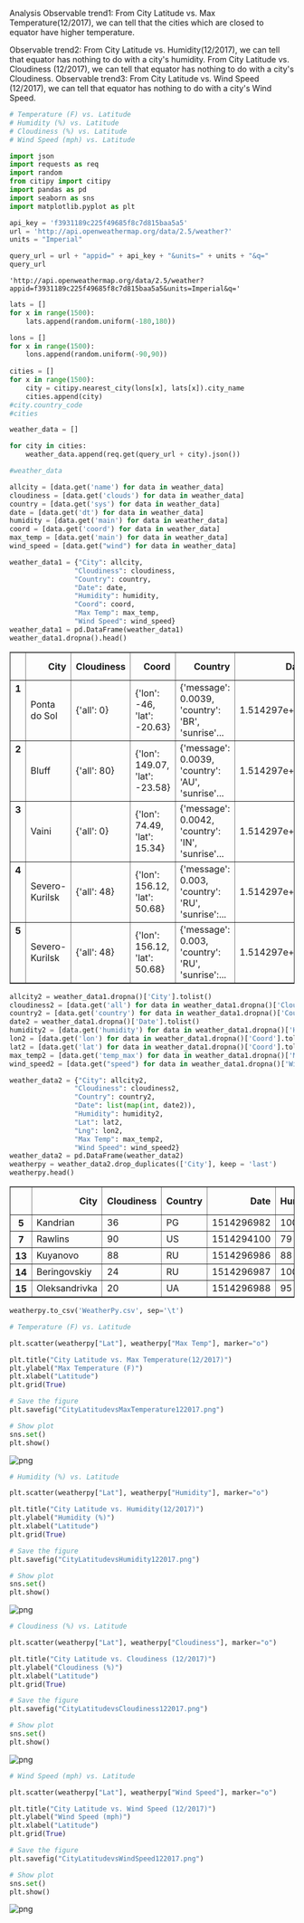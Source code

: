 
Analysis
Observable trend1:
    From City Latitude vs. Max Temperature(12/2017), we can tell that the cities which are closed to equator have
    higher temperature.  
    
Observable trend2:
    From City Latitude vs. Humidity(12/2017), we can tell that equator has nothing to do with a city's humidity.
    From City Latitude vs. Cloudiness (12/2017), we can tell that equator has nothing to do with a city's Cloudiness.
Observable trend3:
    From City Latitude vs. Wind Speed (12/2017), we can tell that equator has nothing to do with a city's Wind Speed.
    


```python
# Temperature (F) vs. Latitude
# Humidity (%) vs. Latitude
# Cloudiness (%) vs. Latitude
# Wind Speed (mph) vs. Latitude
```


```python
import json
import requests as req
import random
from citipy import citipy
import pandas as pd
import seaborn as sns
import matplotlib.pyplot as plt
```


```python
api_key = 'f3931189c225f49685f8c7d815baa5a5'
url = 'http://api.openweathermap.org/data/2.5/weather?'
units = "Imperial" 
```


```python
query_url = url + "appid=" + api_key + "&units=" + units + "&q="
query_url
```




    'http://api.openweathermap.org/data/2.5/weather?appid=f3931189c225f49685f8c7d815baa5a5&units=Imperial&q='




```python
lats = []
for x in range(1500):
    lats.append(random.uniform(-180,180))

lons = []
for x in range(1500):
    lons.append(random.uniform(-90,90))
    
cities = []
for x in range(1500):
    city = citipy.nearest_city(lons[x], lats[x]).city_name
    cities.append(city)
#city.country_code
#cities
```


```python
weather_data = []

for city in cities:
    weather_data.append(req.get(query_url + city).json())

#weather_data
```


```python
allcity = [data.get('name') for data in weather_data]
cloudiness = [data.get('clouds') for data in weather_data]
country = [data.get('sys') for data in weather_data]
date = [data.get('dt') for data in weather_data]
humidity = [data.get('main') for data in weather_data]
coord = [data.get('coord') for data in weather_data]
max_temp = [data.get('main') for data in weather_data]
wind_speed = [data.get("wind") for data in weather_data]
```


```python
weather_data1 = {"City": allcity,
                "Cloudiness": cloudiness, 
                "Country": country, 
                "Date": date, 
                "Humidity": humidity, 
                "Coord": coord, 
                "Max Temp": max_temp, 
                "Wind Speed": wind_speed}
weather_data1 = pd.DataFrame(weather_data1)
weather_data1.dropna().head()
```




<div>
<style>
    .dataframe thead tr:only-child th {
        text-align: right;
    }

    .dataframe thead th {
        text-align: left;
    }

    .dataframe tbody tr th {
        vertical-align: top;
    }
</style>
<table border="1" class="dataframe">
  <thead>
    <tr style="text-align: right;">
      <th></th>
      <th>City</th>
      <th>Cloudiness</th>
      <th>Coord</th>
      <th>Country</th>
      <th>Date</th>
      <th>Humidity</th>
      <th>Max Temp</th>
      <th>Wind Speed</th>
    </tr>
  </thead>
  <tbody>
    <tr>
      <th>1</th>
      <td>Ponta do Sol</td>
      <td>{'all': 0}</td>
      <td>{'lon': -46, 'lat': -20.63}</td>
      <td>{'message': 0.0039, 'country': 'BR', 'sunrise'...</td>
      <td>1.514297e+09</td>
      <td>{'temp': 84.69, 'pressure': 924.86, 'humidity'...</td>
      <td>{'temp': 84.69, 'pressure': 924.86, 'humidity'...</td>
      <td>{'speed': 6.4, 'deg': 37.501}</td>
    </tr>
    <tr>
      <th>2</th>
      <td>Bluff</td>
      <td>{'all': 80}</td>
      <td>{'lon': 149.07, 'lat': -23.58}</td>
      <td>{'message': 0.0039, 'country': 'AU', 'sunrise'...</td>
      <td>1.514297e+09</td>
      <td>{'temp': 77.44, 'pressure': 1002.19, 'humidity...</td>
      <td>{'temp': 77.44, 'pressure': 1002.19, 'humidity...</td>
      <td>{'speed': 11.65, 'deg': 43.501}</td>
    </tr>
    <tr>
      <th>3</th>
      <td>Vaini</td>
      <td>{'all': 0}</td>
      <td>{'lon': 74.49, 'lat': 15.34}</td>
      <td>{'message': 0.0042, 'country': 'IN', 'sunrise'...</td>
      <td>1.514297e+09</td>
      <td>{'temp': 74.38, 'pressure': 961.66, 'humidity'...</td>
      <td>{'temp': 74.38, 'pressure': 961.66, 'humidity'...</td>
      <td>{'speed': 6.06, 'deg': 76.501}</td>
    </tr>
    <tr>
      <th>4</th>
      <td>Severo-Kurilsk</td>
      <td>{'all': 48}</td>
      <td>{'lon': 156.12, 'lat': 50.68}</td>
      <td>{'message': 0.003, 'country': 'RU', 'sunrise':...</td>
      <td>1.514297e+09</td>
      <td>{'temp': 29.56, 'pressure': 990.28, 'humidity'...</td>
      <td>{'temp': 29.56, 'pressure': 990.28, 'humidity'...</td>
      <td>{'speed': 16.58, 'deg': 193.001}</td>
    </tr>
    <tr>
      <th>5</th>
      <td>Severo-Kurilsk</td>
      <td>{'all': 48}</td>
      <td>{'lon': 156.12, 'lat': 50.68}</td>
      <td>{'message': 0.003, 'country': 'RU', 'sunrise':...</td>
      <td>1.514297e+09</td>
      <td>{'temp': 29.56, 'pressure': 990.28, 'humidity'...</td>
      <td>{'temp': 29.56, 'pressure': 990.28, 'humidity'...</td>
      <td>{'speed': 16.58, 'deg': 193.001}</td>
    </tr>
  </tbody>
</table>
</div>




```python
allcity2 = weather_data1.dropna()['City'].tolist()
cloudiness2 = [data.get('all') for data in weather_data1.dropna()['Cloudiness'].tolist()]
country2 = [data.get('country') for data in weather_data1.dropna()['Country'].tolist()]
date2 = weather_data1.dropna()['Date'].tolist()
humidity2 = [data.get('humidity') for data in weather_data1.dropna()['Humidity'].tolist()]
lon2 = [data.get('lon') for data in weather_data1.dropna()['Coord'].tolist()]
lat2 = [data.get('lat') for data in weather_data1.dropna()['Coord'].tolist()]
max_temp2 = [data.get('temp_max') for data in weather_data1.dropna()['Max Temp'].tolist()]
wind_speed2 = [data.get("speed") for data in weather_data1.dropna()['Wind Speed'].tolist()]
```


```python
weather_data2 = {"City": allcity2,
                "Cloudiness": cloudiness2, 
                "Country": country2, 
                "Date": list(map(int, date2)), 
                "Humidity": humidity2, 
                "Lat": lat2,
                "Lng": lon2, 
                "Max Temp": max_temp2, 
                "Wind Speed": wind_speed2}
weather_data2 = pd.DataFrame(weather_data2)
weatherpy = weather_data2.drop_duplicates(['City'], keep = 'last')
weatherpy.head()
```




<div>
<style>
    .dataframe thead tr:only-child th {
        text-align: right;
    }

    .dataframe thead th {
        text-align: left;
    }

    .dataframe tbody tr th {
        vertical-align: top;
    }
</style>
<table border="1" class="dataframe">
  <thead>
    <tr style="text-align: right;">
      <th></th>
      <th>City</th>
      <th>Cloudiness</th>
      <th>Country</th>
      <th>Date</th>
      <th>Humidity</th>
      <th>Lat</th>
      <th>Lng</th>
      <th>Max Temp</th>
      <th>Wind Speed</th>
    </tr>
  </thead>
  <tbody>
    <tr>
      <th>5</th>
      <td>Kandrian</td>
      <td>36</td>
      <td>PG</td>
      <td>1514296982</td>
      <td>100</td>
      <td>-6.21</td>
      <td>149.55</td>
      <td>74.97</td>
      <td>2.93</td>
    </tr>
    <tr>
      <th>7</th>
      <td>Rawlins</td>
      <td>90</td>
      <td>US</td>
      <td>1514294100</td>
      <td>79</td>
      <td>41.79</td>
      <td>-107.24</td>
      <td>24.80</td>
      <td>14.99</td>
    </tr>
    <tr>
      <th>13</th>
      <td>Kuyanovo</td>
      <td>88</td>
      <td>RU</td>
      <td>1514296986</td>
      <td>88</td>
      <td>56.95</td>
      <td>86.47</td>
      <td>20.65</td>
      <td>18.59</td>
    </tr>
    <tr>
      <th>14</th>
      <td>Beringovskiy</td>
      <td>24</td>
      <td>RU</td>
      <td>1514296987</td>
      <td>100</td>
      <td>63.05</td>
      <td>179.32</td>
      <td>-3.20</td>
      <td>8.41</td>
    </tr>
    <tr>
      <th>15</th>
      <td>Oleksandrivka</td>
      <td>20</td>
      <td>UA</td>
      <td>1514296988</td>
      <td>95</td>
      <td>48.74</td>
      <td>37.49</td>
      <td>39.19</td>
      <td>9.86</td>
    </tr>
  </tbody>
</table>
</div>




```python
weatherpy.to_csv('WeatherPy.csv', sep='\t')
```


```python
# Temperature (F) vs. Latitude
```


```python
plt.scatter(weatherpy["Lat"], weatherpy["Max Temp"], marker="o")

plt.title("City Latitude vs. Max Temperature(12/2017)")
plt.ylabel("Max Temperature (F)")
plt.xlabel("Latitude")
plt.grid(True)

# Save the figure
plt.savefig("CityLatitudevsMaxTemperature122017.png")

# Show plot
sns.set()
plt.show()
```


![png](output_13_0.png)



```python
# Humidity (%) vs. Latitude
```


```python
plt.scatter(weatherpy["Lat"], weatherpy["Humidity"], marker="o")

plt.title("City Latitude vs. Humidity(12/2017)")
plt.ylabel("Humidity (%)")
plt.xlabel("Latitude")
plt.grid(True)

# Save the figure
plt.savefig("CityLatitudevsHumidity122017.png")

# Show plot
sns.set()
plt.show()
```


![png](output_15_0.png)



```python
# Cloudiness (%) vs. Latitude
```


```python
plt.scatter(weatherpy["Lat"], weatherpy["Cloudiness"], marker="o")

plt.title("City Latitude vs. Cloudiness (12/2017)")
plt.ylabel("Cloudiness (%)")
plt.xlabel("Latitude")
plt.grid(True)

# Save the figure
plt.savefig("CityLatitudevsCloudiness122017.png")

# Show plot
sns.set()
plt.show()
```


![png](output_17_0.png)



```python
# Wind Speed (mph) vs. Latitude
```


```python
plt.scatter(weatherpy["Lat"], weatherpy["Wind Speed"], marker="o")

plt.title("City Latitude vs. Wind Speed (12/2017)")
plt.ylabel("Wind Speed (mph)")
plt.xlabel("Latitude")
plt.grid(True)

# Save the figure
plt.savefig("CityLatitudevsWindSpeed122017.png")

# Show plot
sns.set()
plt.show()
```


![png](output_19_0.png)

